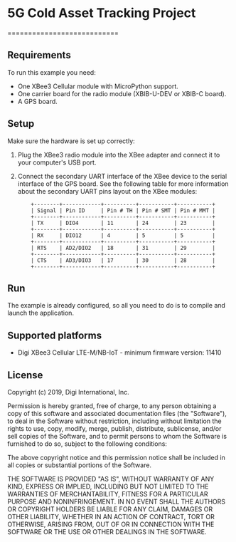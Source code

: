 # 5G Cold Asset Tracking Project
===========================

Requirements
------------

To run this example you need:

* One XBee3 Cellular module with MicroPython support.
* One carrier board for the radio module (XBIB-U-DEV or XBIB-C board).
* A GPS board.

Setup
-----

Make sure the hardware is set up correctly:

1. Plug the XBee3 radio module into the XBee adapter and connect it to your
   computer's USB port.
2. Connect the secondary UART interface of the XBee device to the serial
   interface of the GPS board. See the following table for more information
   about the secondary UART pins layout on the XBee modules:

           +--------+------------+----------+-----------+-----------+
           | Signal | Pin ID     | Pin # TH | Pin # SMT | Pin # MMT |
           +--------+------------+----------+-----------+-----------+
           | TX     | DIO4       | 11       | 24        | 23        |
           +--------+------------+----------+-----------+-----------+
           | RX     | DIO12      | 4        | 5         | 5         |
           +--------+------------+----------+-----------+-----------+
           | RTS    | AD2/DIO2   | 18       | 31        | 29        |
           +--------+------------+----------+-----------+-----------+
           | CTS    | AD3/DIO3   | 17       | 30        | 28        |
           +--------+------------+----------+-----------+-----------+

Run
---

The example is already configured, so all you need to do is to compile and
launch the application.


Supported platforms
-------------------

* Digi XBee3 Cellular LTE-M/NB-IoT - minimum firmware version: 11410


License
-------

Copyright (c) 2019, Digi International, Inc.

Permission is hereby granted, free of charge, to any person obtaining a copy
of this software and associated documentation files (the "Software"), to deal
in the Software without restriction, including without limitation the rights
to use, copy, modify, merge, publish, distribute, sublicense, and/or sell
copies of the Software, and to permit persons to whom the Software is
furnished to do so, subject to the following conditions:

The above copyright notice and this permission notice shall be included in all
copies or substantial portions of the Software.

THE SOFTWARE IS PROVIDED "AS IS", WITHOUT WARRANTY OF ANY KIND, EXPRESS OR
IMPLIED, INCLUDING BUT NOT LIMITED TO THE WARRANTIES OF MERCHANTABILITY,
FITNESS FOR A PARTICULAR PURPOSE AND NONINFRINGEMENT. IN NO EVENT SHALL THE
AUTHORS OR COPYRIGHT HOLDERS BE LIABLE FOR ANY CLAIM, DAMAGES OR OTHER
LIABILITY, WHETHER IN AN ACTION OF CONTRACT, TORT OR OTHERWISE, ARISING FROM,
OUT OF OR IN CONNECTION WITH THE SOFTWARE OR THE USE OR OTHER DEALINGS IN THE
SOFTWARE.

